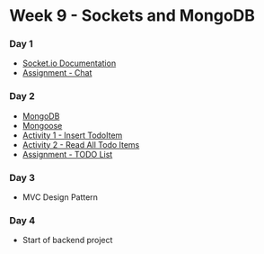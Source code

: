 # Week 9 - Sockets and MongoDB 

### Day 1

- [Socket.io Documentation](https://socket.io/)
- [Assignment - Chat](/week9/day1/assignments/chat.md)

### Day 2 

- [MongoDB](https://www.mongodb.com/) 
- [Mongoose](https://mongoosejs.com/)
- [Activity 1 - Insert TodoItem](/week9/day2/activities/activity1.md)
- [Activity 2 - Read All Todo Items](/week9/day2/activities/activity2.md)
- [Assignment - TODO List](/week9/day2/assignments/todo.md)


### Day 3 

- MVC Design Pattern 

### Day 4 

- Start of backend project 
